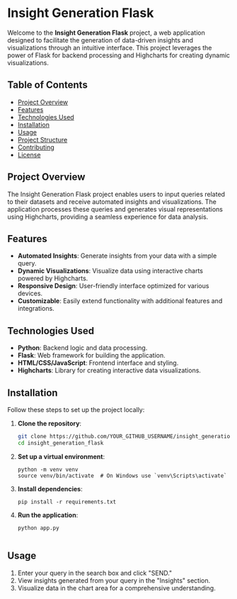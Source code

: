 # Insight Generation Flask

Welcome to the **Insight Generation Flask** project, a web application designed to facilitate the generation of data-driven insights and visualizations through an intuitive interface. This project leverages the power of Flask for backend processing and Highcharts for creating dynamic visualizations.

## Table of Contents

- [Project Overview](#project-overview)
- [Features](#features)
- [Technologies Used](#technologies-used)
- [Installation](#installation)
- [Usage](#usage)
- [Project Structure](#project-structure)
- [Contributing](#contributing)
- [License](#license)

## Project Overview

The Insight Generation Flask project enables users to input queries related to their datasets and receive automated insights and visualizations. The application processes these queries and generates visual representations using Highcharts, providing a seamless experience for data analysis.

## Features

- **Automated Insights**: Generate insights from your data with a simple query.
- **Dynamic Visualizations**: Visualize data using interactive charts powered by Highcharts.
- **Responsive Design**: User-friendly interface optimized for various devices.
- **Customizable**: Easily extend functionality with additional features and integrations.

## Technologies Used

- **Python**: Backend logic and data processing.
- **Flask**: Web framework for building the application.
- **HTML/CSS/JavaScript**: Frontend interface and styling.
- **Highcharts**: Library for creating interactive data visualizations.

## Installation

Follow these steps to set up the project locally:

1. **Clone the repository**:

   ```bash
   git clone https://github.com/YOUR_GITHUB_USERNAME/insight_generation_flask.git
   cd insight_generation_flask

2. **Set up a virtual environment**:
   ```
   python -m venv venv
   source venv/bin/activate  # On Windows use `venv\Scripts\activate`

3. **Install dependencies**:
   ```
   pip install -r requirements.txt

4. **Run the application**:
   ```
   python app.py


## Usage
1. Enter your query in the search box and click "SEND."
2. View insights generated from your query in the "Insights" section.
3. Visualize data in the chart area for a comprehensive understanding.

















   

